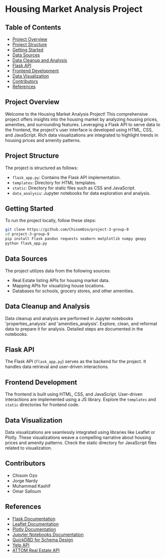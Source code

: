 # Housing Market Analysis Project

## Table of Contents
- [Project Overview](#project-overview)
- [Project Structure](#project-structure)
- [Getting Started](#getting-started)
- [Data Sources](#data-sources)
- [Data Cleanup and Analysis](#data-cleanup-and-analysis)
- [Flask API](#flask-api)
- [Frontend Development](#frontend-development)
- [Data Visualization](#data-visualization)
- [Contributors](#contributors)
- [References](#references)

## Project Overview
Welcome to the Housing Market Analysis Project! This comprehensive project offers insights into the housing market by analyzing housing prices, amenities, and surrounding features. Leveraging a Flask API to serve data to the frontend, the project's user interface is developed using HTML, CSS, and JavaScript. Rich data visualizations are integrated to highlight trends in housing prices and amenity patterns.

## Project Structure
The project is structured as follows:

- `flask_app.py`: Contains the Flask API implementation.
- `templates`: Directory for HTML templates.
- `static`: Directory for static files such as CSS and JavaScript.
- `data_analysis`: Jupyter notebooks for data exploration and analysis.

## Getting Started
To run the project locally, follow these steps:

```bash
git clone https://github.com/ChisomOzo/project-3-group-9
cd project-3-group-9
pip install Flask pandas requests seaborn matplotlib numpy geopy
python flask_app.py
```

## Data Sources
The project utilizes data from the following sources:

- Real Estate listing APIs for housing market data.
- Mapping APIs for visualizing house locations.
- Databases for schools, grocery stores, and other amenities.

## Data Cleanup and Analysis
Data cleanup and analysis are performed in Jupyter notebooks 'properties_analysis' and 'amenities_analysis'. Explore, clean, and reformat data to prepare it for analysis. Detailed steps are documented in the notebooks.

## Flask API
The Flask API (`flask_app.py`) serves as the backend for the project. It handles data retrieval and user-driven interactions. 

## Frontend Development
The frontend is built using HTML, CSS, and JavaScript. User-driven interactions are implemented using a JS library. Explore the `templates` and `static` directories for frontend code.

## Data Visualization
Data visualizations are seamlessly integrated using libraries like Leaflet or Plotly. These visualizations weave a compelling narrative about housing prices and amenity patterns. Check the static directory for JavaScript files related to visualization.

## Contributors
- Chisom Ozo
- Jorge Nardy
- Muhammad Kashif
- Omar Salloum 

## References
- [Flask Documentation](https://flask.palletsprojects.com/)
- [Leaflet Documentation](https://leafletjs.com/)
- [Plotly Documentation](https://plotly.com/)
- [Jupyter Notebooks Documentation](https://jupyter.org/)
- [QuickDBD for Schema Design](https://www.quickdatabasediagrams.com/)
- [Yelp API](https://www.yelp.com/developers/documentation/v3)
- [ATTOM Real Estate API](https://api.developer.attomdata.com/docs)
